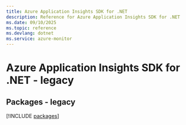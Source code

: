 ```yaml
---
title: Azure Application Insights SDK for .NET
description: Reference for Azure Application Insights SDK for .NET
ms.date: 09/10/2025
ms.topic: reference
ms.devlang: dotnet
ms.service: azure-monitor
---
```

# Azure Application Insights SDK for .NET - legacy
## Packages - legacy
[!INCLUDE [packages](application-insights-index.md)]
